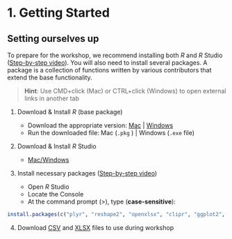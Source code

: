 # 1. Getting Started

## Setting ourselves up

To prepare for the workshop, we recommend installing both *R* and *R* Studio ([Step-by-step video](video1)). You will also need to install several packages. A package is a collection of functions written by various contributors that extend the base functionality.

> **Hint**: Use CMD+click (Mac) or CTRL+click (Windows) to open external links in another tab

1. Download & Install *R* (base package)
    - Download the appropriate version: [Mac](https://cran.r-project.org/bin/macosx/) | [Windows](https://cran.r-project.org/bin/windows/base/)
    - Run the downloaded file: Mac (`.pkg` ) | Windows (`.exe` file)

2. Download & Install *R* Studio
    - [Mac/Windows](https://rstudio.com/products/rstudio/download/#download)

3. Install necessary packages ([Step-by-step video](video2))
    - Open *R* Studio
    - Locate the Console
    - At the command prompt (>), type (**case-sensitive**):
```r
install.packages(c("plyr", "reshape2", "openxlsx", "clipr", "ggplot2", "ggwordcloud"))
```

4. Download [CSV](file1) and [XLSX](file2) files to use during workshop
